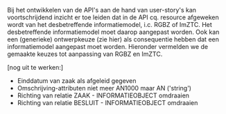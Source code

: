 Bij het ontwikkelen van de API's aan de hand van user-story's kan voortschrijdend inzicht er toe leiden dat in de API cq. resource afgeweken wordt van het desbetreffende informatiemodel, i.c. RGBZ of ImZTC. Het desbetreffende informatiemodel moet daarop aangepast worden. Ook kan een (generieke) ontwerpkeuze (zie hier) als consequentie hebben dat een informatiemodel aangepast moet worden. 
Hieronder vermelden we de gemaakte keuzes tot aanpassing van RGBZ en ImZTC. 

[nog uit te werken:]
- Einddatum van zaak als afgeleid gegeven
- Omschrijving-attributen niet meer AN1000 maar AN ('string')
- Richting van relatie ZAAK - INFORMATIEOBJECT omdraaien
- Richting van relatie BESLUIT - INFORMATIEOBJECT omdraaien 
